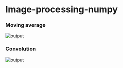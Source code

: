 # Image-processing-numpy
### Moving average
![output](https://github.com/user-attachments/assets/c6554649-2a2c-4e3c-b063-4338d8fc607f)   

  
### Convolution
![output](https://github.com/user-attachments/assets/2b7671e2-d52e-4bba-80f5-363d38f447f9)
